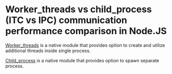 # Worker_threads vs child_process (ITC vs IPC) communication performance comparison in Node.JS
[Worker_threads](https://nodejs.org/dist/latest/docs/api/worker_threads.html) is a native module that provides option to create and utilize additional threads inside single process.

[Child_process](https://nodejs.org/dist/latest/docs/api/child_process.html) is a native module that provides option to spawn separate process.
